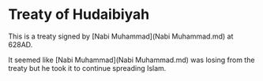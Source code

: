 # Treaty of Hudaibiyah

This is a treaty signed by [Nabi Muhammad](Nabi Muhammad.md) at 628AD.

It seemed like [Nabi Muhammad](Nabi Muhammad.md) was losing from the treaty but he took it to continue spreading Islam.
